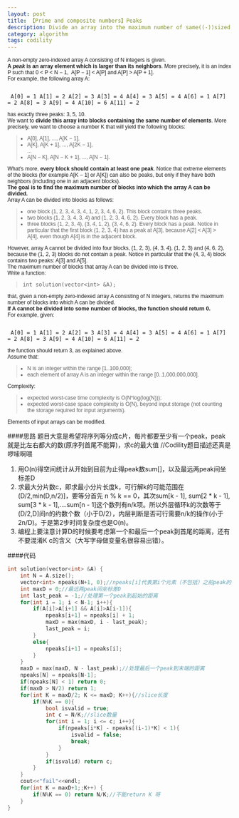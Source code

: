 ```yaml
---
layout: post
title: 【Prime and composite numbers】Peaks
description: Divide an array into the maximum number of same((-))sized blocks, each of which should contain an index P such that A[P - 1] < A[P] > A[P + 1].
category: algorithm
tags: codility
---
```

<p style="box-sizing: border-box; margin: 0px; padding: 0px; font-family: Verdana, Arial, Helvetica; font-size: 12px;">A non-empty zero-indexed array A consisting of N integers is given.</p>
<p style="box-sizing: border-box; margin: 0px; padding: 0px; font-family: Verdana, Arial, Helvetica; font-size: 12px;"><strong>A <em style="box-sizing: border-box;">peak</em> is an array element which is larger than its neighbors</strong>. More precisely, it is an index P such that 0 &lt; P &lt; N − 1,  A[P − 1] &lt; A[P] and A[P] &gt; A[P + 1].</p>
<p style="box-sizing: border-box; margin: 0px; padding: 0px; font-family: Verdana, Arial, Helvetica; font-size: 12px;">For example, the following array A:</p>
<p style="box-sizing: border-box; margin: 0px; padding: 0px; font-family: Verdana, Arial, Helvetica; font-size: 12px;"> </p>
<pre style="box-sizing: border-box; font-family: monospace, serif; font-size: 12px; white-space: pre-wrap;"><tt style="box-sizing: border-box;"> A[0] = 1 A[1] = 2 A[2] = 3 A[3] = 4 A[4] = 3 A[5] = 4 A[6] = 1 A[7] = 2 A[8] = 3 A[9] = 4 A[10] = 6 A[11] = 2</tt></pre>
<p style="box-sizing: border-box; margin: 0px; padding: 0px; font-family: Verdana, Arial, Helvetica; font-size: 12px;">has exactly three peaks: 3, 5, 10.</p>
<p style="box-sizing: border-box; margin: 0px; padding: 0px; font-family: Verdana, Arial, Helvetica; font-size: 12px;">We want to <strong>divide this array into blocks containing the same number of elements</strong>. More precisely, we want to choose a number K that will yield the following blocks:</p>
<blockquote style="box-sizing: border-box; font-family: Verdana, Arial, Helvetica; font-size: 12px;">
<ul style="box-sizing: border-box; margin: 10px; padding: 0px;">
<li style="box-sizing: border-box;">A[0], A[1], ..., A[K − 1],</li>
<li style="box-sizing: border-box;">A[K], A[K + 1], ..., A[2K − 1],<br style="box-sizing: border-box;" />...</li>
<li style="box-sizing: border-box;">A[N − K], A[N − K + 1], ..., A[N − 1].</li>
</ul>
</blockquote>
<p style="box-sizing: border-box; margin: 0px; padding: 0px; font-family: Verdana, Arial, Helvetica; font-size: 12px;">What's more, <strong>every block should contain at least one peak</strong>. Notice that extreme elements of the blocks (for example A[K − 1] or A[K]) can also be peaks, but only if they have both neighbors (including one in an adjacent blocks).</p>
<p style="box-sizing: border-box; margin: 0px; padding: 0px; font-family: Verdana, Arial, Helvetica; font-size: 12px;"><strong>The goal is to find the maximum number of blocks into which the array A can be divided.</strong></p>
<p style="box-sizing: border-box; margin: 0px; padding: 0px; font-family: Verdana, Arial, Helvetica; font-size: 12px;">Array A can be divided into blocks as follows:</p>
<blockquote style="box-sizing: border-box; font-family: Verdana, Arial, Helvetica; font-size: 12px;">
<ul style="box-sizing: border-box; margin: 10px; padding: 0px;">
<li style="box-sizing: border-box;">one block (1, 2, 3, 4, 3, 4, 1, 2, 3, 4, 6, 2). This block contains three peaks.</li>
<li style="box-sizing: border-box;">two blocks (1, 2, 3, 4, 3, 4) and (1, 2, 3, 4, 6, 2). Every block has a peak.</li>
<li style="box-sizing: border-box;">three blocks (1, 2, 3, 4), (3, 4, 1, 2), (3, 4, 6, 2). Every block has a peak. Notice in particular that the first block (1, 2, 3, 4) has a peak at A[3], because A[2] &lt; A[3] &gt; A[4], even though A[4] is in the adjacent block.</li>
</ul>
</blockquote>
<p style="box-sizing: border-box; margin: 0px; padding: 0px; font-family: Verdana, Arial, Helvetica; font-size: 12px;">However, array A cannot be divided into four blocks, (1, 2, 3), (4, 3, 4), (1, 2, 3) and (4, 6, 2), because the (1, 2, 3) blocks do not contain a peak. Notice in particular that the (4, 3, 4) block contains two peaks: A[3] and A[5].</p>
<p style="box-sizing: border-box; margin: 0px; padding: 0px; font-family: Verdana, Arial, Helvetica; font-size: 12px;">The maximum number of blocks that array A can be divided into is three.</p>
<p style="box-sizing: border-box; margin: 0px; padding: 0px; font-family: Verdana, Arial, Helvetica; font-size: 12px;">Write a function:</p>
<blockquote style="box-sizing: border-box; font-family: Verdana, Arial, Helvetica; font-size: 12px;">
<p class="lang-cpp" style="box-sizing: border-box; margin: 0px; padding: 0px; font-family: monospace; font-size: 9pt;"><tt style="box-sizing: border-box;">int solution(vector&lt;int&gt; &amp;A);</tt></p>
</blockquote>
<p style="box-sizing: border-box; margin: 0px; padding: 0px; font-family: Verdana, Arial, Helvetica; font-size: 12px;">that, given a non-empty zero-indexed array A consisting of N integers, returns the maximum number of blocks into which A can be divided.</p>
<p style="box-sizing: border-box; margin: 0px; padding: 0px; font-family: Verdana, Arial, Helvetica; font-size: 12px;"><strong>If A cannot be divided into some number of blocks, the function should return 0.</strong></p>
<p style="box-sizing: border-box; margin: 0px; padding: 0px; font-family: Verdana, Arial, Helvetica; font-size: 12px;">For example, given:</p>
<p style="box-sizing: border-box; margin: 0px; padding: 0px; font-family: Verdana, Arial, Helvetica; font-size: 12px;"> </p>
<pre style="box-sizing: border-box; font-family: monospace, serif; font-size: 12px; white-space: pre-wrap;"><tt style="box-sizing: border-box;"> A[0] = 1 A[1] = 2 A[2] = 3 A[3] = 4 A[4] = 3 A[5] = 4 A[6] = 1 A[7] = 2 A[8] = 3 A[9] = 4 A[10] = 6 A[11] = 2</tt></pre>
<p style="box-sizing: border-box; margin: 0px; padding: 0px; font-family: Verdana, Arial, Helvetica; font-size: 12px;">the function should return 3, as explained above.</p>
<p style="box-sizing: border-box; margin: 0px; padding: 0px; font-family: Verdana, Arial, Helvetica; font-size: 12px;">Assume that:</p>
<blockquote style="box-sizing: border-box; font-family: Verdana, Arial, Helvetica; font-size: 12px;">
<ul style="box-sizing: border-box; margin: 10px; padding: 0px;">
<li style="box-sizing: border-box;">N is an integer within the range [<span class="number" style="box-sizing: border-box;">1</span>..<span class="number" style="box-sizing: border-box;">100,000</span>];</li>
<li style="box-sizing: border-box;">each element of array A is an integer within the range [<span class="number" style="box-sizing: border-box;">0</span>..<span class="number" style="box-sizing: border-box;">1,000,000,000</span>].</li>
</ul>
</blockquote>
<p style="box-sizing: border-box; margin: 0px; padding: 0px; font-family: Verdana, Arial, Helvetica; font-size: 12px;">Complexity:</p>
<blockquote style="box-sizing: border-box; font-family: Verdana, Arial, Helvetica; font-size: 12px;">
<ul style="box-sizing: border-box; margin: 10px; padding: 0px;">
<li style="box-sizing: border-box;">expected worst-case time complexity is O(N*log(log(N)));</li>
<li style="box-sizing: border-box;">expected worst-case space complexity is O(N), beyond input storage (not counting the storage required for input arguments).</li>
</ul>
</blockquote>
<p style="box-sizing: border-box; margin: 0px; padding: 0px; font-family: Verdana, Arial, Helvetica; font-size: 12px;">Elements of input arrays can be modified.</p>

####思路
题目大意是希望将序列等分成c片，每片都要至少有一个peak，peak就是比左右都大的数(原序列首尾不能算)，求c的最大值   //Codility题目描述还真是啰嗦啊喂

1. 用O(n)得空间统计从开始到目前为止得peak数sum[]，以及最远两peak间坐标差D
2. 求最大分片数c，即求最小分片长度k，可行解k的可能范围在(D/2,min(D,n/2)]，要等分首先 n % k == 0，其次sum[k - 1], sum[2 * k - 1], sum[3 * k - 1],....sum[n - 1]这个数列有n/k项。所以外层循环k的次数等于(D/2,D]间n的约数个数（小于D/2），内层判断是否可行需要n/k的操作(小于2n/D)。于是第2步时间复杂度也是O(n)。 
3. 编程上要注意计算D的时候要考虑第一个和最后一个peak到首尾的距离，还有不要混淆K c的含义（大写字母做变量名很容易出错）。

####代码
```cpp
int solution(vector<int> &A) {
    int N = A.size();
    vector<int> npeaks(N+1, 0);//npeaks[i]代表第i个元素（不包括）之前peak的数量
    int maxD = 0;//最远两peak间坐标差D
    int last_peak = -1;//处理第一个peak到起始的距离 
    for(int i = 1; i < N-1; i++){
        if(A[i]>A[i+1] && A[i]>A[i-1]){
            npeaks[i+1] = npeaks[i] + 1;
            maxD = max(maxD, i - last_peak);
            last_peak = i;
        }
        else{
            npeaks[i+1] = npeaks[i];
        }
    }
    maxD = max(maxD, N - last_peak);//处理最后一个peak到末端的距离
    npeaks[N] = npeaks[N-1];
    if(npeaks[N] < 1) return 0;
    if(maxD > N/2) return 1; 
    for(int K = maxD/2; K <= maxD; K++){//slice长度
        if(N%K == 0){
            bool isvalid = true;
            int c = N/K;//slice数量
            for(int i = 1; i <= c; i++){
                if(npeaks[i*K] - npeaks[(i-1)*K] < 1){
                    isvalid = false;
                    break;
                }
            }
            if(isvalid) return c;
        }
    }
    cout<<"fail"<<endl;
    for(int K = maxD+1;;K++) {
        if(N%K == 0) return N/K;//不能return K 呀
    }
}
```


